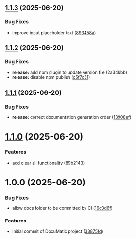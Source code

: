 ## [1.1.3](https://github.com/hiremathpushpa/docuMatic/compare/v1.1.2...v1.1.3) (2025-06-20)


### Bug Fixes

* improve input placeholder text ([893458a](https://github.com/hiremathpushpa/docuMatic/commit/893458a2a34bc7ec4695d68b801314cd1c8f5278))

## [1.1.2](https://github.com/hiremathpushpa/docuMatic/compare/v1.1.1...v1.1.2) (2025-06-20)


### Bug Fixes

* **release:** add npm plugin to update version file ([2a34bbb](https://github.com/hiremathpushpa/docuMatic/commit/2a34bbb1235f90cb45c4a4ea8787c763627f5601))
* **release:** disable npm publish ([c5f7c51](https://github.com/hiremathpushpa/docuMatic/commit/c5f7c51bde31f16d8925567957d0931bf52989a4))

## [1.1.1](https://github.com/hiremathpushpa/docuMatic/compare/v1.1.0...v1.1.1) (2025-06-20)


### Bug Fixes

* **release:** correct documentation generation order ([13908ef](https://github.com/hiremathpushpa/docuMatic/commit/13908efad17037409bf54d837448e222e4a3a64f))

# [1.1.0](https://github.com/hiremathpushpa/docuMatic/compare/v1.0.0...v1.1.0) (2025-06-20)


### Features

* add clear all functionality ([89b2143](https://github.com/hiremathpushpa/docuMatic/commit/89b2143185616e696fd0c69c81794cc655e9c17c))

# 1.0.0 (2025-06-20)


### Bug Fixes

* allow docs folder to be committed by CI ([16c3d6f](https://github.com/hiremathpushpa/docuMatic/commit/16c3d6f4a5b528e9028c11daf9235563e6af5595))


### Features

* initial commit of DocuMatic project ([33875fd](https://github.com/hiremathpushpa/docuMatic/commit/33875fd5eae4e67a2da2d86d8b15c346406951a1))
